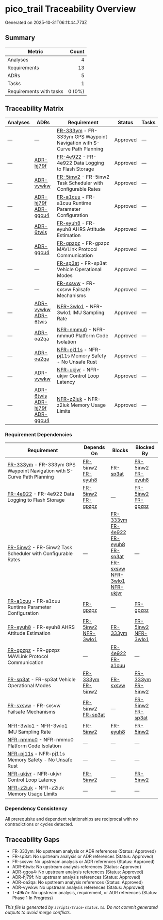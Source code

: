 # pico_trail Traceability Overview

Generated on 2025-10-31T06:11:44.773Z

## Summary

| Metric                  |  Count |
| ----------------------- | -----: |
| Analyses                |      4 |
| Requirements            |     13 |
| ADRs                    |      5 |
| Tasks                   |      1 |
| Requirements with tasks | 0 (0%) |

## Traceability Matrix

| Analyses | ADRs                                                                                                                                                             | Requirement                                                                                                                | Status   | Tasks |
| -------- | ---------------------------------------------------------------------------------------------------------------------------------------------------------------- | -------------------------------------------------------------------------------------------------------------------------- | -------- | ----- |
| —        | —                                                                                                                                                                | [FR-333ym](requirements/FR-333ym-gps-waypoint-navigation.md) - FR-333ym GPS Waypoint Navigation with S-Curve Path Planning | Approved | —     |
| —        | [ADR-hj79f](adr/ADR-hj79f-storage-strategy.md)                                                                                                                   | [FR-4e922](requirements/FR-4e922-data-logging.md) - FR-4e922 Data Logging to Flash Storage                                 | Approved | —     |
| —        | [ADR-vywkw](adr/ADR-vywkw-task-scheduler-selection.md)                                                                                                           | [FR-5inw2](requirements/FR-5inw2-task-scheduler.md) - FR-5inw2 Task Scheduler with Configurable Rates                      | Approved | —     |
| —        | [ADR-hj79f](adr/ADR-hj79f-storage-strategy.md)<br>[ADR-ggou4](adr/ADR-ggou4-mavlink-implementation.md)                                                           | [FR-a1cuu](requirements/FR-a1cuu-runtime-parameters.md) - FR-a1cuu Runtime Parameter Configuration                         | Approved | —     |
| —        | [ADR-6twis](adr/ADR-6twis-ahrs-algorithm-selection.md)                                                                                                           | [FR-eyuh8](requirements/FR-eyuh8-ahrs-attitude-estimation.md) - FR-eyuh8 AHRS Attitude Estimation                          | Approved | —     |
| —        | [ADR-ggou4](adr/ADR-ggou4-mavlink-implementation.md)                                                                                                             | [FR-gpzpz](requirements/FR-gpzpz-mavlink-protocol.md) - FR-gpzpz MAVLink Protocol Communication                            | Approved | —     |
| —        | —                                                                                                                                                                | [FR-sp3at](requirements/FR-sp3at-vehicle-modes.md) - FR-sp3at Vehicle Operational Modes                                    | Approved | —     |
| —        | —                                                                                                                                                                | [FR-sxsvw](requirements/FR-sxsvw-failsafe-mechanisms.md) - FR-sxsvw Failsafe Mechanisms                                    | Approved | —     |
| —        | [ADR-vywkw](adr/ADR-vywkw-task-scheduler-selection.md)<br>[ADR-6twis](adr/ADR-6twis-ahrs-algorithm-selection.md)                                                 | [NFR-3wlo1](requirements/NFR-3wlo1-imu-sampling-rate.md) - NFR-3wlo1 IMU Sampling Rate                                     | Approved | —     |
| —        | [ADR-oa2qa](adr/ADR-oa2qa-platform-abstraction.md)                                                                                                               | [NFR-nmmu0](requirements/NFR-nmmu0-platform-code-isolation.md) - NFR-nmmu0 Platform Code Isolation                         | Approved | —     |
| —        | [ADR-oa2qa](adr/ADR-oa2qa-platform-abstraction.md)                                                                                                               | [NFR-pj11s](requirements/NFR-pj11s-no-unsafe-rust.md) - NFR-pj11s Memory Safety - No Unsafe Rust                           | Approved | —     |
| —        | [ADR-vywkw](adr/ADR-vywkw-task-scheduler-selection.md)                                                                                                           | [NFR-ukjvr](requirements/NFR-ukjvr-control-loop-latency.md) - NFR-ukjvr Control Loop Latency                               | Approved | —     |
| —        | [ADR-6twis](adr/ADR-6twis-ahrs-algorithm-selection.md)<br>[ADR-hj79f](adr/ADR-hj79f-storage-strategy.md)<br>[ADR-ggou4](adr/ADR-ggou4-mavlink-implementation.md) | [NFR-z2iuk](requirements/NFR-z2iuk-memory-limits.md) - NFR-z2iuk Memory Usage Limits                                       | Approved | —     |

### Requirement Dependencies

| Requirement                                                                                                                | Depends On                                                                                                           | Blocks                                                                                                                                                                                                                                                                                                                                                                                                                          | Blocked By                                                                                                           |
| -------------------------------------------------------------------------------------------------------------------------- | -------------------------------------------------------------------------------------------------------------------- | ------------------------------------------------------------------------------------------------------------------------------------------------------------------------------------------------------------------------------------------------------------------------------------------------------------------------------------------------------------------------------------------------------------------------------- | -------------------------------------------------------------------------------------------------------------------- |
| [FR-333ym](requirements/FR-333ym-gps-waypoint-navigation.md) - FR-333ym GPS Waypoint Navigation with S-Curve Path Planning | [FR-5inw2](requirements/FR-5inw2-task-scheduler.md)<br>[FR-eyuh8](requirements/FR-eyuh8-ahrs-attitude-estimation.md) | [FR-sp3at](requirements/FR-sp3at-vehicle-modes.md)                                                                                                                                                                                                                                                                                                                                                                              | [FR-5inw2](requirements/FR-5inw2-task-scheduler.md)<br>[FR-eyuh8](requirements/FR-eyuh8-ahrs-attitude-estimation.md) |
| [FR-4e922](requirements/FR-4e922-data-logging.md) - FR-4e922 Data Logging to Flash Storage                                 | [FR-5inw2](requirements/FR-5inw2-task-scheduler.md)<br>[FR-gpzpz](requirements/FR-gpzpz-mavlink-protocol.md)         | —                                                                                                                                                                                                                                                                                                                                                                                                                               | [FR-5inw2](requirements/FR-5inw2-task-scheduler.md)<br>[FR-gpzpz](requirements/FR-gpzpz-mavlink-protocol.md)         |
| [FR-5inw2](requirements/FR-5inw2-task-scheduler.md) - FR-5inw2 Task Scheduler with Configurable Rates                      | —                                                                                                                    | [FR-333ym](requirements/FR-333ym-gps-waypoint-navigation.md)<br>[FR-4e922](requirements/FR-4e922-data-logging.md)<br>[FR-eyuh8](requirements/FR-eyuh8-ahrs-attitude-estimation.md)<br>[FR-sp3at](requirements/FR-sp3at-vehicle-modes.md)<br>[FR-sxsvw](requirements/FR-sxsvw-failsafe-mechanisms.md)<br>[NFR-3wlo1](requirements/NFR-3wlo1-imu-sampling-rate.md)<br>[NFR-ukjvr](requirements/NFR-ukjvr-control-loop-latency.md) | —                                                                                                                    |
| [FR-a1cuu](requirements/FR-a1cuu-runtime-parameters.md) - FR-a1cuu Runtime Parameter Configuration                         | [FR-gpzpz](requirements/FR-gpzpz-mavlink-protocol.md)                                                                | —                                                                                                                                                                                                                                                                                                                                                                                                                               | [FR-gpzpz](requirements/FR-gpzpz-mavlink-protocol.md)                                                                |
| [FR-eyuh8](requirements/FR-eyuh8-ahrs-attitude-estimation.md) - FR-eyuh8 AHRS Attitude Estimation                          | [FR-5inw2](requirements/FR-5inw2-task-scheduler.md)<br>[NFR-3wlo1](requirements/NFR-3wlo1-imu-sampling-rate.md)      | [FR-333ym](requirements/FR-333ym-gps-waypoint-navigation.md)                                                                                                                                                                                                                                                                                                                                                                    | [FR-5inw2](requirements/FR-5inw2-task-scheduler.md)<br>[NFR-3wlo1](requirements/NFR-3wlo1-imu-sampling-rate.md)      |
| [FR-gpzpz](requirements/FR-gpzpz-mavlink-protocol.md) - FR-gpzpz MAVLink Protocol Communication                            | —                                                                                                                    | [FR-4e922](requirements/FR-4e922-data-logging.md)<br>[FR-a1cuu](requirements/FR-a1cuu-runtime-parameters.md)                                                                                                                                                                                                                                                                                                                    | —                                                                                                                    |
| [FR-sp3at](requirements/FR-sp3at-vehicle-modes.md) - FR-sp3at Vehicle Operational Modes                                    | [FR-333ym](requirements/FR-333ym-gps-waypoint-navigation.md)<br>[FR-5inw2](requirements/FR-5inw2-task-scheduler.md)  | [FR-sxsvw](requirements/FR-sxsvw-failsafe-mechanisms.md)                                                                                                                                                                                                                                                                                                                                                                        | [FR-333ym](requirements/FR-333ym-gps-waypoint-navigation.md)<br>[FR-5inw2](requirements/FR-5inw2-task-scheduler.md)  |
| [FR-sxsvw](requirements/FR-sxsvw-failsafe-mechanisms.md) - FR-sxsvw Failsafe Mechanisms                                    | [FR-5inw2](requirements/FR-5inw2-task-scheduler.md)<br>[FR-sp3at](requirements/FR-sp3at-vehicle-modes.md)            | —                                                                                                                                                                                                                                                                                                                                                                                                                               | [FR-5inw2](requirements/FR-5inw2-task-scheduler.md)<br>[FR-sp3at](requirements/FR-sp3at-vehicle-modes.md)            |
| [NFR-3wlo1](requirements/NFR-3wlo1-imu-sampling-rate.md) - NFR-3wlo1 IMU Sampling Rate                                     | [FR-5inw2](requirements/FR-5inw2-task-scheduler.md)                                                                  | [FR-eyuh8](requirements/FR-eyuh8-ahrs-attitude-estimation.md)                                                                                                                                                                                                                                                                                                                                                                   | [FR-5inw2](requirements/FR-5inw2-task-scheduler.md)                                                                  |
| [NFR-nmmu0](requirements/NFR-nmmu0-platform-code-isolation.md) - NFR-nmmu0 Platform Code Isolation                         | —                                                                                                                    | —                                                                                                                                                                                                                                                                                                                                                                                                                               | —                                                                                                                    |
| [NFR-pj11s](requirements/NFR-pj11s-no-unsafe-rust.md) - NFR-pj11s Memory Safety - No Unsafe Rust                           | —                                                                                                                    | —                                                                                                                                                                                                                                                                                                                                                                                                                               | —                                                                                                                    |
| [NFR-ukjvr](requirements/NFR-ukjvr-control-loop-latency.md) - NFR-ukjvr Control Loop Latency                               | [FR-5inw2](requirements/FR-5inw2-task-scheduler.md)                                                                  | —                                                                                                                                                                                                                                                                                                                                                                                                                               | [FR-5inw2](requirements/FR-5inw2-task-scheduler.md)                                                                  |
| [NFR-z2iuk](requirements/NFR-z2iuk-memory-limits.md) - NFR-z2iuk Memory Usage Limits                                       | —                                                                                                                    | —                                                                                                                                                                                                                                                                                                                                                                                                                               | —                                                                                                                    |

### Dependency Consistency

All prerequisite and dependent relationships are reciprocal with no contradictions or cycles detected.

## Traceability Gaps

- FR-333ym: No upstream analysis or ADR references (Status: Approved)
- FR-sp3at: No upstream analysis or ADR references (Status: Approved)
- FR-sxsvw: No upstream analysis or ADR references (Status: Approved)
- ADR-6twis: No upstream analysis references (Status: Approved)
- ADR-ggou4: No upstream analysis references (Status: Approved)
- ADR-hj79f: No upstream analysis references (Status: Approved)
- ADR-oa2qa: No upstream analysis references (Status: Approved)
- ADR-vywkw: No upstream analysis references (Status: Approved)
- T-49k7n: No upstream analysis, requirement, or ADR references (Status: Phase 1 In Progress)

_This file is generated by `scripts/trace-status.ts`. Do not commit generated outputs to avoid merge conflicts._
